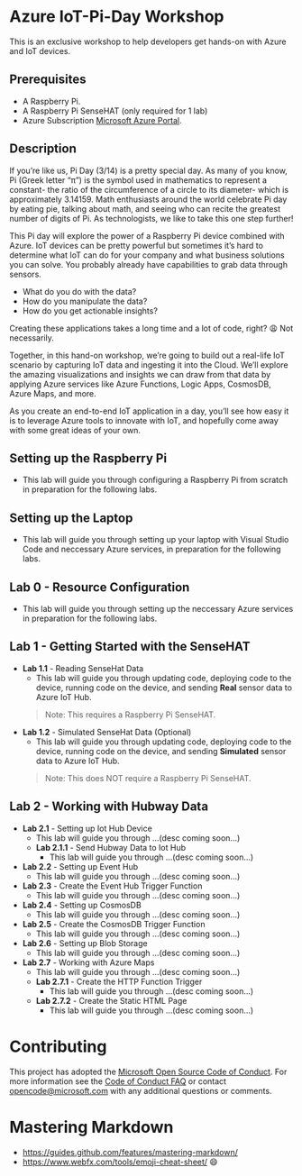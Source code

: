 
# Azure IoT-Pi-Day Workshop

This is an exclusive workshop to help developers get hands-on with Azure and IoT devices.

## Prerequisites
- A Raspberry Pi.
- A Raspberry Pi SenseHAT (only required for 1 lab)
- Azure Subscription [Microsoft Azure Portal](https://portal.azure.com).


## Description

If you’re like us, Pi Day (3/14) is a pretty special day. As many of you know, Pi (Greek letter “π”) is the symbol used in mathematics to represent a constant- the ratio of the circumference of a circle to its diameter- which is approximately 3.14159. Math enthusiasts around the world celebrate Pi day by eating pie, talking about math, and seeing who can recite the greatest number of digits of Pi. As technologists, we like to take this one step further!

This Pi day will explore the power of a Raspberry Pi device combined with Azure. IoT devices can be pretty powerful but sometimes it’s hard to determine what IoT can do for your company and what business solutions you can solve. You probably already have capabilities to grab data through sensors.
- What do you do with the data?
- How do you manipulate the data?
- How do you get actionable insights?

Creating these applications takes a long time and a lot of code, right? :weary: Not necessarily.

Together, in this hand-on workshop, we’re going to build out a real-life IoT scenario by capturing IoT data and ingesting it into the Cloud. We’ll explore the amazing visualizations and insights we can draw from that data by applying Azure services like Azure Functions, Logic Apps, CosmosDB, Azure Maps, and more.

As you create an end-to-end IoT application in a day, you’ll see how easy it is to leverage Azure tools to innovate with IoT, and hopefully come away with some great ideas of your own.

## Setting up the Raspberry Pi
- This lab will guide you through configuring a Raspberry Pi from scratch in preparation for the following labs.

## Setting up the Laptop
- This lab will guide you through setting up your laptop with Visual Studio Code and neccessary Azure services, in preparation for the following labs.

## Lab 0 - Resource Configuration
- This lab will guide you through setting up the neccessary Azure services in preparation for the following labs.

## Lab 1 - Getting Started with the SenseHAT
- **Lab 1.1** - Reading SenseHat Data 
    - This lab will guide you through updating code, deploying code to  the device, running code on the device, and sending **Real** sensor data to Azure IoT Hub.
    > Note: This requires a Raspberry Pi SenseHAT.
- **Lab 1.2** - Simulated SenseHat Data (Optional)
    - This lab will guide you through updating code, deploying code to the device, running code on the device, and sending **Simulated** sensor data to Azure IoT Hub.
    > Note: This does NOT require a Raspberry Pi SenseHAT.

## Lab 2 - Working with Hubway Data
- **Lab 2.1** - Setting up Iot Hub Device
    - This lab will guide you through ...(desc coming soon...)
    - **Lab 2.1.1** - Send Hubway Data to Iot Hub
        - This lab will guide you through ...(desc coming soon...)
- **Lab 2.2** - Setting up Event Hub
    - This lab will guide you through ...(desc coming soon...)
- **Lab 2.3** - Create the Event Hub Trigger Function
    - This lab will guide you through ...(desc coming soon...)
- **Lab 2.4** - Setting up CosmosDB
    - This lab will guide you through ...(desc coming soon...)
- **Lab 2.5** - Create the CosmosDB Trigger Function
    - This lab will guide you through ...(desc coming soon...)
- **Lab 2.6** - Setting up Blob Storage
    - This lab will guide you through ...(desc coming soon...)
- **Lab 2.7** - Working with Azure Maps
    - This lab will guide you through ...(desc coming soon...)
    - **Lab 2.7.1** - Create the HTTP Function Trigger
        - This lab will guide you through ...(desc coming soon...)
    - **Lab 2.7.2** - Create the Static HTML Page
        - This lab will guide you through ...(desc coming soon...)

# Contributing

This project has adopted the [Microsoft Open Source Code of Conduct](https://opensource.microsoft.com/codeofconduct/).
For more information see the [Code of Conduct FAQ](https://opensource.microsoft.com/codeofconduct/faq/) or
contact [opencode@microsoft.com](mailto:opencode@microsoft.com) with any additional questions or comments.

# Mastering Markdown
- https://guides.github.com/features/mastering-markdown/
- https://www.webfx.com/tools/emoji-cheat-sheet/ :smile:

